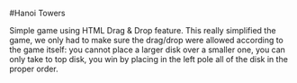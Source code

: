 #Hanoi Towers

Simple game using HTML Drag & Drop feature.
This really simplified the game, we only had to make sure the drag/drop were allowed according to the game itself: you cannot place a larger disk over a smaller one, you can only take to top disk, you win by placing in the left pole all of the disk in the proper order.
